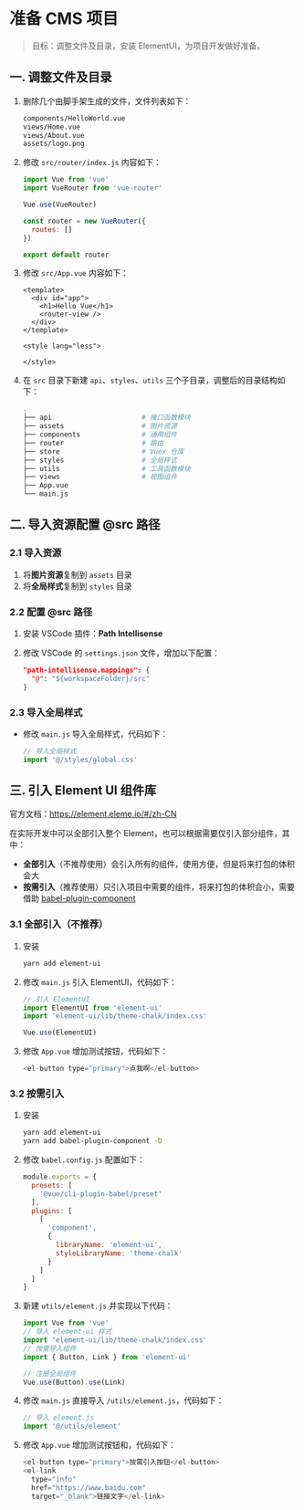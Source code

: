 # 准备 CMS 项目

> 目标：调整文件及目录，安装 ElementUI，为项目开发做好准备。

## 一. 调整文件及目录

1. 删除几个由脚手架生成的文件，文件列表如下：

   ```bash
   components/HelloWorld.vue
   views/Home.vue
   views/About.vue
   assets/logo.png
   ```

2. 修改 `src/router/index.js` 内容如下：

   ```js
   import Vue from 'vue'
   import VueRouter from 'vue-router'

   Vue.use(VueRouter)

   const router = new VueRouter({
     routes: []
   })

   export default router
   ```

3. 修改 `src/App.vue` 内容如下：

   ```vue
   <template>
     <div id="app">
       <h1>Hello Vue</h1>
       <router-view />
     </div>
   </template>

   <style lang="less">

   </style>
   ```

4. 在 `src` 目录下新建 `api`、`styles`、`utils` 三个子目录，调整后的目录结构如下：

   ```bash
   .
   ├── api                      # 接口函数模块
   ├── assets                   # 图片资源
   ├── components               # 通用组件
   ├── router                   # 路由
   ├── store                    # Vuex 仓库
   ├── styles                   # 全局样式
   ├── utils                    # 工具函数模块
   ├── views                    # 视图组件
   ├── App.vue
   └── main.js
   ```

## 二. 导入资源配置 @src 路径

### 2.1 导入资源

1. 将**图片资源**复制到 `assets` 目录
2. 将**全局样式**复制到 `styles` 目录

### 2.2 配置 @src 路径

1. 安装 VSCode 插件：**Path Intellisense**
2. 修改 VSCode 的 `settings.json` 文件，增加以下配置：

   ```json
   "path-intellisense.mappings": {
     "@": "${workspaceFolder}/src"
   }
   ```

### 2.3 导入全局样式

- 修改 `main.js` 导入全局样式，代码如下：

  ```js
  // 导入全局样式
  import '@/styles/global.css'
  ```

## 三. 引入 Element UI 组件库

官方文档：<https://element.eleme.io/#/zh-CN>

在实际开发中可以全部引入整个 Element，也可以根据需要仅引入部分组件，其中：

- **全部引入**（不推荐使用）会引入所有的组件，使用方便，但是将来打包的体积会大
- **按需引入**（推荐使用）只引入项目中需要的组件，将来打包的体积会小，需要借助 [babel-plugin-component](https://github.com/QingWei-Li/babel-plugin-component)

### 3.1 全部引入（不推荐）

1. 安装

   ```bash
   yarn add element-ui
   ```

2. 修改 `main.js` 引入 ElementUI，代码如下：

   ```js
   // 引入 ElementUI
   import ElementUI from 'element-ui'
   import 'element-ui/lib/theme-chalk/index.css'

   Vue.use(ElementUI)
   ```

3. 修改 `App.vue` 增加测试按钮，代码如下：

   ```js
   <el-button type="primary">点我啊</el-button>
   ```

### 3.2 按需引入

1. 安装

   ```bash
   yarn add element-ui
   yarn add babel-plugin-component -D
   ```

2. 修改 `babel.config.js` 配置如下：

   ```js
   module.exports = {
     presets: [
       '@vue/cli-plugin-babel/preset'
     ],
     plugins: [
       [
         'component',
         {
           libraryName: 'element-ui',
           styleLibraryName: 'theme-chalk'
         }
       ]
     ]
   }
   ```

3. 新建 `utils/element.js` 并实现以下代码：

   ```js
   import Vue from 'vue'
   // 导入 element-ui 样式
   import 'element-ui/lib/theme-chalk/index.css'
   // 按需导入组件
   import { Button, Link } from 'element-ui'
   
   // 注册全局组件
   Vue.use(Button).use(Link)
   ```

4. 修改 `main.js` 直接导入 `/utils/element.js`，代码如下：

   ```js
   // 导入 element.js
   import '@/utils/element'
   ```

5. 修改 `App.vue` 增加测试按钮和，代码如下：

   ```js
   <el-button type="primary">按需引入按钮</el-button>
   <el-link
     type="info"
     href="https://www.baidu.com"
     target="_blank">链接文字</el-link>
   ```
